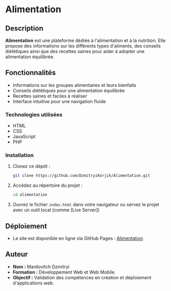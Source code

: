 # Alimentation

## Description

**Alimentation** est une plateforme dédiée à l'alimentation et à la nutrition. Elle propose des informations sur les différents types d'aliments, des conseils diététiques ainsi que des recettes saines pour aider à adopter une alimentation équilibrée.

## Fonctionnalités

-   Informations sur les groupes alimentaires et leurs bienfaits
-   Conseils diététiques pour une alimentation équilibrée
-   Recettes saines et faciles à réaliser
-   Interface intuitive pour une navigation fluide

### Technologies utilisées

-   HTML
-   CSS
-   JavaScript
-   PHP

### Installation

1. Clonez ce dépôt :
    ```bash
    git clone https://github.com/DzmitryiKorjik/Alimentation.git
    ```
2. Accédez au répertoire du projet :
    ```bash
    cd alimentation
    ```
3. Ouvrez le fichier `index.html` dans votre navigateur ou servez le projet avec un outil local (comme [Live Server])

## Déploiement

-   Le site est disponible en ligne via GitHub Pages : [Alimentation](https://dzmitryikorjik.github.io/Alimentation/)

## Auteur

-   **Nom :** Mardovitch Dzmitryi
-   **Formation :** Développement Web et Web Mobile.
-   **Objectif :** Validation des compétences en création et déploiement d'applications web.
